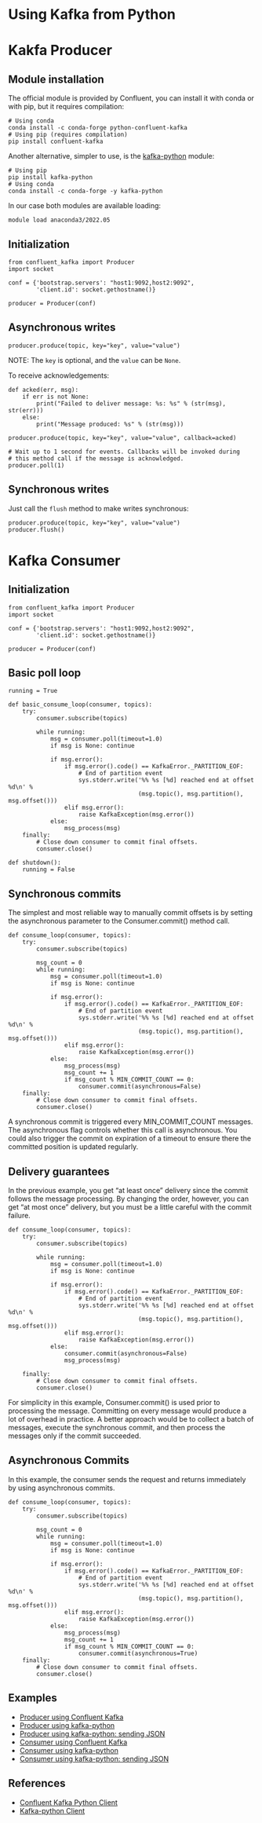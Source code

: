 # Using Kafka from Python

# Kakfa Producer
## Module installation
The official module is provided by Confluent, you can install it with conda or with pip, but it requires compilation:
```
# Using conda
conda install -c conda-forge python-confluent-kafka
# Using pip (requires compilation)
pip install confluent-kafka
```

Another alternative, simpler to use, is the [kafka-python](https://github.com/dpkp/kafka-python) module:
```
# Using pip
pip install kafka-python
# Using conda
conda install -c conda-forge -y kafka-python
```

In our case both modules are available loading:
```
module load anaconda3/2022.05
```


## Initialization
```
from confluent_kafka import Producer
import socket

conf = {'bootstrap.servers': "host1:9092,host2:9092",
        'client.id': socket.gethostname()}

producer = Producer(conf)
```

## Asynchronous writes
```
producer.produce(topic, key="key", value="value")
```
NOTE: The `key` is optional, and the `value` can be `None`.

To receive acknowledgements:
```
def acked(err, msg):
    if err is not None:
        print("Failed to deliver message: %s: %s" % (str(msg), str(err)))
    else:
        print("Message produced: %s" % (str(msg)))

producer.produce(topic, key="key", value="value", callback=acked)

# Wait up to 1 second for events. Callbacks will be invoked during
# this method call if the message is acknowledged.
producer.poll(1)
```

## Synchronous writes
Just call the `flush` method to make writes synchronous:
```
producer.produce(topic, key="key", value="value")
producer.flush()
```

# Kafka Consumer
## Initialization
```
from confluent_kafka import Producer
import socket

conf = {'bootstrap.servers': "host1:9092,host2:9092",
        'client.id': socket.gethostname()}

producer = Producer(conf)
```
## Basic poll loop
```
running = True

def basic_consume_loop(consumer, topics):
    try:
        consumer.subscribe(topics)

        while running:
            msg = consumer.poll(timeout=1.0)
            if msg is None: continue

            if msg.error():
                if msg.error().code() == KafkaError._PARTITION_EOF:
                    # End of partition event
                    sys.stderr.write('%% %s [%d] reached end at offset %d\n' %
                                     (msg.topic(), msg.partition(), msg.offset()))
                elif msg.error():
                    raise KafkaException(msg.error())
            else:
                msg_process(msg)
    finally:
        # Close down consumer to commit final offsets.
        consumer.close()

def shutdown():
    running = False
```

## Synchronous commits
The simplest and most reliable way to manually commit offsets is by setting the asynchronous parameter to the Consumer.commit() method call.
```
def consume_loop(consumer, topics):
    try:
        consumer.subscribe(topics)

        msg_count = 0
        while running:
            msg = consumer.poll(timeout=1.0)
            if msg is None: continue

            if msg.error():
                if msg.error().code() == KafkaError._PARTITION_EOF:
                    # End of partition event
                    sys.stderr.write('%% %s [%d] reached end at offset %d\n' %
                                     (msg.topic(), msg.partition(), msg.offset()))
                elif msg.error():
                    raise KafkaException(msg.error())
            else:
                msg_process(msg)
                msg_count += 1
                if msg_count % MIN_COMMIT_COUNT == 0:
                    consumer.commit(asynchronous=False)
    finally:
        # Close down consumer to commit final offsets.
        consumer.close()
```
A synchronous commit is triggered every MIN_COMMIT_COUNT messages. The asynchronous flag controls whether this call is asynchronous. You could also trigger the commit on expiration of a timeout to ensure there the committed position is updated regularly.

## Delivery guarantees
In the previous example, you get “at least once” delivery since the commit follows the message processing. By changing the order, however, you can get “at most once” delivery, but you must be a little careful with the commit failure.
```
def consume_loop(consumer, topics):
    try:
        consumer.subscribe(topics)

        while running:
            msg = consumer.poll(timeout=1.0)
            if msg is None: continue

            if msg.error():
                if msg.error().code() == KafkaError._PARTITION_EOF:
                    # End of partition event
                    sys.stderr.write('%% %s [%d] reached end at offset %d\n' %
                                     (msg.topic(), msg.partition(), msg.offset()))
                elif msg.error():
                    raise KafkaException(msg.error())
            else:
                consumer.commit(asynchronous=False)
                msg_process(msg)

    finally:
        # Close down consumer to commit final offsets.
        consumer.close()
```

For simplicity in this example, Consumer.commit() is used prior to processing the message. Committing on every message would produce a lot of overhead in practice. A better approach would be to collect a batch of messages, execute the synchronous commit, and then process the messages only if the commit succeeded.

## Asynchronous Commits
In this example, the consumer sends the request and returns immediately by using asynchronous commits.
```
def consume_loop(consumer, topics):
    try:
        consumer.subscribe(topics)

        msg_count = 0
        while running:
            msg = consumer.poll(timeout=1.0)
            if msg is None: continue

            if msg.error():
                if msg.error().code() == KafkaError._PARTITION_EOF:
                    # End of partition event
                    sys.stderr.write('%% %s [%d] reached end at offset %d\n' %
                                     (msg.topic(), msg.partition(), msg.offset()))
                elif msg.error():
                    raise KafkaException(msg.error())
            else:
                msg_process(msg)
                msg_count += 1
                if msg_count % MIN_COMMIT_COUNT == 0:
                    consumer.commit(asynchronous=True)
    finally:
        # Close down consumer to commit final offsets.
        consumer.close()
```

## Examples
- [Producer using Confluent Kafka](producer_using_confluent_kafka.py)
- [Producer using kafka-python](producer_using_kafka-python.py)
- [Producer using kafka-python: sending JSON](producer_using_kafka-python_json.py)
- [Consumer using Confluent Kafka](consumer_using_confluent_kafka.py)
- [Consumer using kafka-python](consumer_using_kafka-python.py)
- [Consumer using kafka-python: sending JSON](consumer_using_kafka-python_json.py)

## References
- [Confluent Kafka Python Client](https://docs.confluent.io/kafka-clients/python/current/overview.html)
- [Kafka-python Client](https://kafka-python.readthedocs.io/en/master/)
